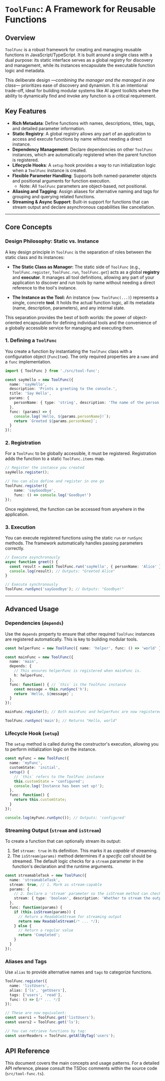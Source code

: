 # `ToolFunc`: A Framework for Reusable Functions

## Overview

`ToolFunc` is a robust framework for creating and managing reusable functions in JavaScript/TypeScript. It is built around a single class with a dual purpose: its static interface serves as a global registry for discovery and management, while its instances encapsulate the executable function logic and metadata.

This deliberate design —*combining the manager and the managed in one class*— prioritizes ease of discovery and dynamism. It is an intentional trade-off, ideal for building modular systems like AI agent toolkits where the ability to dynamically find and invoke any function is a critical requirement.

## Key Features

- **Rich Metadata**: Define functions with names, descriptions, titles, tags, and detailed parameter information.
- **Static Registry**: A global registry allows any part of an application to access and execute functions by name without needing a direct instance.
- **Dependency Management**: Declare dependencies on other `ToolFunc` instances, which are automatically registered when the parent function is registered.
- **Lifecycle Hooks**: A `setup` hook provides a way to run initialization logic when a `ToolFunc` instance is created.
- **Flexible Parameter Handling**: Supports both named-parameter objects and positional arguments for function execution.
  - Note: All `ToolFunc` parameters are object-based, not positional.
- **Aliasing and Tagging**: Assign aliases for alternative naming and tags for grouping and querying related functions.
- **Streaming & Async Support**: Built-in support for functions that can stream output and declare asynchronous capabilities like cancellation.

---

## Core Concepts

### Design Philosophy: Static vs. Instance

A key design principle in `ToolFunc` is the separation of roles between the static class and its instances:

- **The Static Class as Manager:** The static side of `ToolFunc` (e.g., `ToolFunc.register`, `ToolFunc.run`, `ToolFunc.get`) acts as a global **registry** and **executor**. It manages all tool definitions, allowing any part of your application to discover and run tools by name without needing a direct reference to the tool's instance.

- **The Instance as the Tool:** An instance (`new ToolFunc(...)`) represents a single, concrete **tool**. It holds the actual function logic, all its metadata (name, description, parameters), and any internal state.

This separation provides the best of both worlds: the power of object-oriented encapsulation for defining individual tools and the convenience of a globally accessible service for managing and executing them.

### 1. Defining a `ToolFunc`

You create a function by instantiating the `ToolFunc` class with a configuration object (`FuncItem`). The only required properties are a `name` and a `func` implementation.

```typescript
import { ToolFunc } from './src/tool-func';

const sayHello = new ToolFunc({
  name: 'sayHello',
  description: 'Prints a greeting to the console.',
  title: 'Say Hello',
  params: {
    personName: { type: 'string', description: 'The name of the person to greet.', required: true }
  },
  func: (params) => {
    console.log(`Hello, ${params.personName}!`);
    return `Greeted ${params.personName}`;
  }
});
```

### 2. Registration

For a `ToolFunc` to be globally accessible, it must be registered. Registration adds the function to a static `ToolFunc.items` map.

```typescript
// Register the instance you created
sayHello.register();

// You can also define and register in one go
ToolFunc.register({
    name: 'sayGoodbye',
    func: () => console.log('Goodbye!')
});
```

Once registered, the function can be accessed from anywhere in the application.

### 3. Execution

You can execute registered functions using the static `run` or `runSync` methods. The framework automatically handles passing parameters correctly.

```typescript
// Execute asynchronously
async function greet() {
  const result = await ToolFunc.run('sayHello', { personName: 'Alice' });
  console.log(result); // Outputs: "Greeted Alice"
}

// Execute synchronously
ToolFunc.runSync('sayGoodbye'); // Outputs: "Goodbye!"
```

---

## Advanced Usage

### Dependencies (`depends`)

Use the `depends` property to ensure that other required `ToolFunc` instances are registered automatically. This is key to building modular tools.

```typescript
const helperFunc = new ToolFunc({ name: 'helper', func: () => 'world' });

const mainFunc = new ToolFunc({
  name: 'main',
  depends: {
    // This ensures helperFunc is registered when mainFunc is.
    h: helperFunc,
  },
  func: function() { // `this` is the ToolFunc instance
    const message = this.runSync('h');
    return `Hello, ${message}`;
  }
});

mainFunc.register(); // Both mainFunc and helperFunc are now registered.

ToolFunc.runSync('main'); // Returns "Hello, world"
```

### Lifecycle Hook (`setup`)

The `setup` method is called during the constructor's execution, allowing you to perform initialization logic on the instance.

```typescript
const myFunc = new ToolFunc({
  name: 'myFunc',
  customState: 'initial',
  setup() {
    // `this` refers to the ToolFunc instance
    this.customState = 'configured';
    console.log('Instance has been set up!');
  },
  func: function() {
    return this.customState;
  }
});

console.log(myFunc.runSync()); // Outputs: 'configured'
```

### Streaming Output (`stream` and `isStream`)

To create a function that can optionally stream its output:

1. Set `stream: true` in its definition. This marks it as *capable* of streaming.
2. The `isStream(params)` method determines if a *specific call* should be streamed. The default logic checks for a `stream` parameter in the function's declaration and the runtime arguments.

```typescript
const streamableTask = new ToolFunc({
  name: 'streamableTask',
  stream: true, // 1. Mark as stream-capable
  params: {
    // 2. Declare a 'stream' parameter so the isStream method can check it
    stream: { type: 'boolean', description: 'Whether to stream the output.' }
  },
  func: function(params) {
    if (this.isStream(params)) {
      // Return a ReadableStream for streaming output
      return new ReadableStream(/* ... */);
    } else {
      // Return a regular value
      return 'Completed';
    }
  }
});
```

### Aliases and Tags

Use `alias` to provide alternative names and `tags` to categorize functions.

```typescript
ToolFunc.register({
  name: 'listUsers',
  alias: ['ls', 'getUsers'],
  tags: ['users', 'read'],
  func: () => [/* ... */]
});

// These are now equivalent:
const users1 = ToolFunc.get('listUsers');
const users2 = ToolFunc.get('ls');

// You can retrieve functions by tag:
const userReaders = ToolFunc.getAllByTag('users');
```

## API Reference

This document covers the main concepts and usage patterns. For a detailed API reference, please consult the TSDoc comments within the source code (`src/tool-func.ts`).
